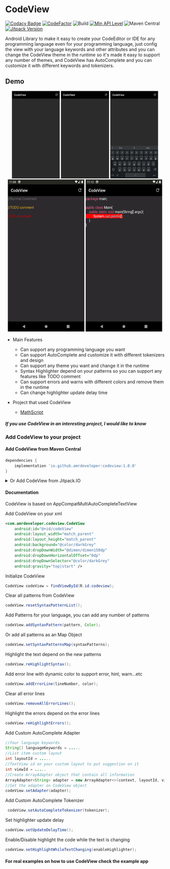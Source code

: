 # CodeView
[![Codacy Badge](https://api.codacy.com/project/badge/Grade/343df315aa3b40e09e6e98cf32ff8468)](https://app.codacy.com/gh/AmrDeveloper/CodeView?utm_source=github.com&utm_medium=referral&utm_content=AmrDeveloper/CodeView&utm_campaign=Badge_Grade_Settings)
[![CodeFactor](https://www.codefactor.io/repository/github/amrdeveloper/codeview/badge)](https://www.codefactor.io/repository/github/amrdeveloper/codeview)
![Build](https://github.com/amrdeveloper/codeview/actions/workflows/build.yml/badge.svg)
[![Min API Level](https://img.shields.io/badge/API-%2B14-brightgreen)]()
![Maven Central](https://img.shields.io/maven-central/v/io.github.amrdeveloper/codeview?color=green)
[![Jitpack Version](https://jitpack.io/v/AmrDeveloper/CodeView.svg)](https://jitpack.io/#AmrDeveloper/CodeView)

Android Library to make it easy to create your CodeEditor or IDE for any programming language 
even for your programming language, just config the view with your language keywords and other attributes
and you can change the CodeView theme in the runtime so it's made it easy to support any number of themes, 
and CodeView has AutoComplete and you can customize it with different keywords and tokenizers.

## Demo
<p align="center">
  <img src="screenshots/python_demo.gif" alt="animated" width="30%"/>
  <img src="screenshots/java_demo.gif" alt="animated" width="30%"/>
  <img src="screenshots/golang_demo.gif" alt="animated" width="30%"/>
  <img src="screenshots/multi_comments_demo.png" alt="animated" width="242" height="480"/>
  <img src="screenshots/error_line_demo.png" alt="animated" width="242" height="480" />
</p>

- Main Features
  - Can support any programming language you want
  - Can support AutoComplete and customize it with different tokenizers and design
  - Can support any theme you want and change it in the runtime
  - Syntax Highlighter depend on your patterns so you can support any features like TODO comment
  - Can support errors and warns with different colors and remove them in the runtime
  - Can change highlighter update delay time

- Project that used CodeView
  - [MathScript](https://play.google.com/store/apps/details?id=com.amrdeveloper.mathscript)

##### If you use CodeView in an interesting project, I would like to know

### Add CodeView to your project 
#### Add CodeView from Maven Central

```gradle
dependencies { 
    implementation 'io.github.amrdeveloper:codeview:1.0.0'
}
```

<details>
  <summary>Or Add CodeView from Jitpack.IO</summary>
  
  ##### Add it to your root build.gradle
  ````gradle
  allprojects {
      repositories {
          ...
          maven { url 'https://jitpack.io' }
      }
  }
  ````

  ##### Add the dependency
  ````gradle
  dependencies { 
      implementation 'com.github.AmrDeveloper:CodeView:1.0.1'
  }
  ````
</details>

#### Documentation
CodeView is based on AppCompatMultiAutoCompleteTextView

Add CodeView on your xml 

```xml
<com.amrdeveloper.codeview.CodeView
    android:id="@+id/codeView"
    android:layout_width="match_parent"
    android:layout_height="match_parent"
    android:background="@color/darkGrey"
    android:dropDownWidth="@dimen/dimen150dp"
    android:dropDownHorizontalOffset="0dp"
    android:dropDownSelector="@color/darkGrey"
    android:gravity="top|start" />
```

Initialize CodeView

```java
CodeView codeView = findViewById(R.id.codeview);
```

Clear all patterns from CodeView

```java
codeView.resetSyntaxPatternList();
```

Add Patterns for your language, you can add any number of patterns

```java
codeView.addSyntaxPattern(pattern, Color);
```

Or add all patterns as an Map Object

```java
codeView.setSyntaxPatternsMap(syntaxPatterns);
```

Highlight the text depend on the new patterns
  
```java
codeView.reHighlightSyntax();
```

Add error line with dynamic color to support error, hint, warn...etc

```java
codeView.addErrorLine(lineNumber, color);
```

Clear all error lines

```java
codeView.removeAllErrorLines();
```

Highlight the errors depend on the error lines

```java
codeView.reHighlightErrors();
```
  
Add Custom AutoComplete Adapter

```java
//Your language keywords
String[] languageKeywords = .....
//List item custom layout 
int layoutId = .....
//TextView id on your custom layout to put suggestion on it
int viewId = .....
//Create ArrayAdapter object that contain all information
ArrayAdapter<String> adapter = new ArrayAdapter<>(context, layoutId, viewId, languageKeywords);
//Set the adapter on CodeView object
codeView.setAdapter(adapter);
```

Add Custom AutoComplete Tokenizer
    
```java
 codeView.setAutoCompleteTokenizer(tokenizer);
```

Set highlighter update delay

```java
codeView.setUpdateDelayTime();
```

Enable/Disable highlight the code while the text is changing

```java
codeView.setHighlightWhileTextChanging(enableHighlighter);
```

#### For real examples on how to use CodeView check the example app
